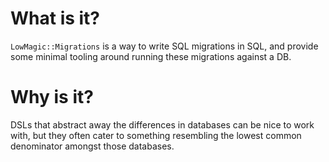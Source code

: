 # What is it?

`LowMagic::Migrations` is a way to write SQL migrations in SQL, and
provide some minimal tooling around running these migrations against a
DB.

# Why is it?

DSLs that abstract away the differences in databases can be nice to
work with, but they often cater to something resembling the lowest
common denominator amongst those databases.
